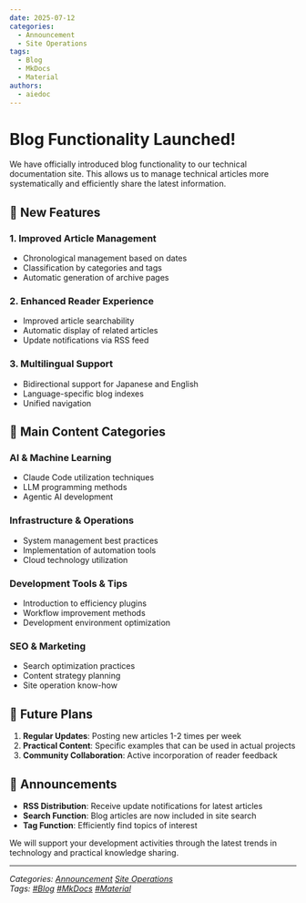 ```yaml
---
date: 2025-07-12
categories:
  - Announcement
  - Site Operations
tags:
  - Blog
  - MkDocs
  - Material
authors:
  - aiedoc
---
```


# Blog Functionality Launched!

We have officially introduced blog functionality to our technical documentation site. This allows us to manage technical articles more systematically and efficiently share the latest information.

<!-- more -->

## 🚀 New Features

### 1. **Improved Article Management**
- Chronological management based on dates
- Classification by categories and tags
- Automatic generation of archive pages

### 2. **Enhanced Reader Experience**
- Improved article searchability
- Automatic display of related articles
- Update notifications via RSS feed

### 3. **Multilingual Support**
- Bidirectional support for Japanese and English
- Language-specific blog indexes
- Unified navigation

## 📝 Main Content Categories

### AI & Machine Learning
- Claude Code utilization techniques
- LLM programming methods
- Agentic AI development

### Infrastructure & Operations
- System management best practices
- Implementation of automation tools
- Cloud technology utilization

### Development Tools & Tips
- Introduction to efficiency plugins
- Workflow improvement methods
- Development environment optimization

### SEO & Marketing
- Search optimization practices
- Content strategy planning
- Site operation know-how

## 🔄 Future Plans

1. **Regular Updates**: Posting new articles 1-2 times per week
2. **Practical Content**: Specific examples that can be used in actual projects
3. **Community Collaboration**: Active incorporation of reader feedback

## 📌 Announcements

- **RSS Distribution**: Receive update notifications for latest articles
- **Search Function**: Blog articles are now included in site search
- **Tag Function**: Efficiently find topics of interest

We will support your development activities through the latest trends in technology and practical knowledge sharing.

---

*Categories: [Announcement](#) [Site Operations](#)*  
*Tags: [#Blog](#) [#MkDocs](#) [#Material](#)*